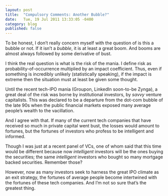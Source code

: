 ```yaml
---
layout: post
title:  "Compulsory Comments: Another Bubble?"
date:   Tue, 19 Jul 2011 13:33:05 -0400
category: blog
published: false
---
```


To be honest, I don’t really concern myself with the question of is this a
bubble or not. If it isn’t a _bubble_, it is at least a great boom. And booms
are almost always followed by some derivative of bust.

I think the real question is what is the risk of the mania. I define risk as
probability-of-occurrence multiplied by an impact coefficient. Thus, even if
something is incredibly unlikely (statistically speaking), if the impact is
extreme then the situation must at least be given some thought.

Until the recent tech-IPO mania (Groupon, LinkedIn soon-to-be Zynga), a great
deal of the risk was borne by institutional investors, by _savvy_ venture
capitalists. This was declared to be a departure from the dot-com bubble of
the late 90s when the public financial markets exposed many average people’s
wealth to the vacillation.

And I agree with that. If many of the current tech companies that have
received so much in private capital went bust, the losses would amount to
fortunes, but the fortunes of investors who profess to be intelligent and
informed.

Though I was just at a recent panel of VCs, one of whom said that this time
would be different because now _intelligent_ investors will be the ones buying
the securities; the same _intelligent_ investors who bought so many mortgage
backed securities. Remember those?

However, now as many investors seek to harness the great IPO climate as an
exit strategy, the fortunes of average people become intertwined with the
fortunes of these tech companies. And I’m not so sure that’s the greatest
thing.
